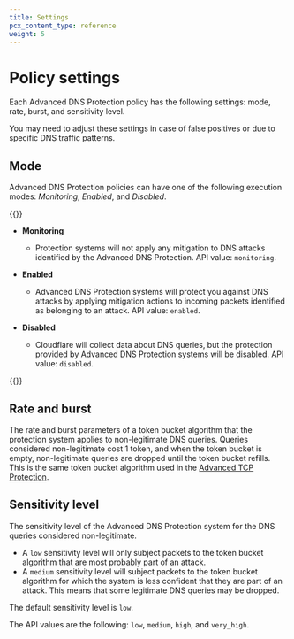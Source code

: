 ```yaml
---
title: Settings
pcx_content_type: reference
weight: 5
---
```


# Policy settings

Each Advanced DNS Protection policy has the following settings: mode, rate, burst, and sensitivity level.

You may need to adjust these settings in case of false positives or due to specific DNS traffic patterns.

## Mode

Advanced DNS Protection policies can have one of the following execution modes: _Monitoring_, _Enabled_, and _Disabled_.

{{<definitions>}}

* **Monitoring**

    * Protection systems will not apply any mitigation to DNS attacks identified by the Advanced DNS Protection. API value: `monitoring`.

* **Enabled**

    * Advanced DNS Protection systems will protect you against DNS attacks by applying mitigation actions to incoming packets identified as belonging to an attack. API value: `enabled`.

* **Disabled**

    * Cloudflare will collect data about DNS queries, but the protection provided by Advanced DNS Protection systems will be disabled. API value: `disabled`.

{{</definitions>}}

## Rate and burst

The rate and burst parameters of a token bucket algorithm that the protection system applies to non-legitimate DNS queries. Queries considered non-legitimate cost 1 token, and when the token bucket is empty, non-legitimate queries are dropped until the token bucket refills. This is the same token bucket algorithm used in the [Advanced TCP Protection](/ddos-protection/tcp-protection/).

## Sensitivity level

The sensitivity level of the Advanced DNS Protection system for the DNS queries considered non-legitimate.

* A `low` sensitivity level will only subject packets to the token bucket algorithm that are most probably part of an attack.
* A `medium` sensitivity level will subject packets to the token bucket algorithm for which the system is less confident that they are part of an attack. This means that some legitimate DNS queries may be dropped.

The default sensitivity level is `low`.

The API values are the following: `low`, `medium`, `high`, and `very_high`.
